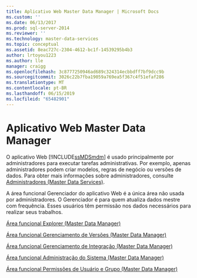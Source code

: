 ```yaml
---
title: Aplicativo Web Master Data Manager | Microsoft Docs
ms.custom: ''
ms.date: 06/13/2017
ms.prod: sql-server-2014
ms.reviewer: ''
ms.technology: master-data-services
ms.topic: conceptual
ms.assetid: 8eac727c-2304-4612-bc1f-14539295b4b3
author: lrtoyou1223
ms.author: lle
manager: craigg
ms.openlocfilehash: 3c8777250946ad689c324314ecbbdff7bf9dcc9b
ms.sourcegitcommit: 3026c22b7fba19059a769ea5f367c4f51efaf286
ms.translationtype: MT
ms.contentlocale: pt-BR
ms.lasthandoff: 06/15/2019
ms.locfileid: "65482901"
---
```

# <a name="master-data-manager-web-application"></a>Aplicativo Web Master Data Manager
  O aplicativo Web [!INCLUDE[ssMDSmdm](../includes/ssmdsmdm-md.md)] é usado principalmente por administradores para executar tarefas administrativas. Por exemplo, apenas administradores podem criar modelos, regras de negócio ou versões de dados. Para obter mais informações sobre administradores, consulte [Administradores &#40;Master Data Services&#41;](administrators-master-data-services.md).  
  
 A área funcional Gerenciador do aplicativo Web é a única área não usada por administradores. O Gerenciador é para quem atualiza dados mestre com frequência. Esses usuários têm permissão nos dados necessários para realizar seus trabalhos.  
  
 [Área funcional Explorer &#40;Master Data Manager&#41;](../../2014/master-data-services/explorer-functional-area-master-data-manager.md)  
  
 [Área funcional Gerenciamento de Versões &#40;Master Data Manager&#41;](../../2014/master-data-services/version-management-functional-area-master-data-manager.md)  
  
 [Área funcional Gerenciamento de Integração &#40;Master Data Manager&#41;](../../2014/master-data-services/integration-management-functional-area-master-data-manager.md)  
  
 [Área funcional Administração do Sistema &#40;Master Data Manager&#41;](../../2014/master-data-services/system-administration-functional-area-master-data-manager.md)  
  
 [Área funcional Permissões de Usuário e Grupo &#40;Master Data Manager&#41;](../../2014/master-data-services/user-and-group-permissions-functional-area-master-data-manager.md)  
  
  
